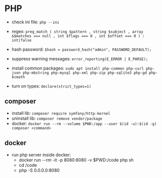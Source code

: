 # PHP

* check ini file: `php --ini`

* regex: `preg_match ( string $pattern , string $subject , array &$matches === null , int $flags === 0 , int $offset === 0 ) : int|false`

* hash password: `$hash = password_hash("admin", PASSWORD_DEFAULT);`
* suppress warning messages: `error_reporting(E_ERROR | E_PARSE);`
* install common packages: `sudo apt install php-common php-curl php-json php-mbstring php-mysql php-xml php-zip php-sqlite3 php-gd php-bcmath`
* turn on types: `declare(strict_types=1)`

## composer
* install lib: `composer require symfony/http-kernel`
* uninstall lib: `composer remove vendor/package`
* docker: `docker run --rm --volume $PWD:/app --user $(id -u):$(id -g) composer <command>`

## docker
* run php server inside docker:
	* docker run --rm -it -p 8080:8080 -v $PWD:/code php sh
	* cd /code
	* php -S 0.0.0.0:8080
